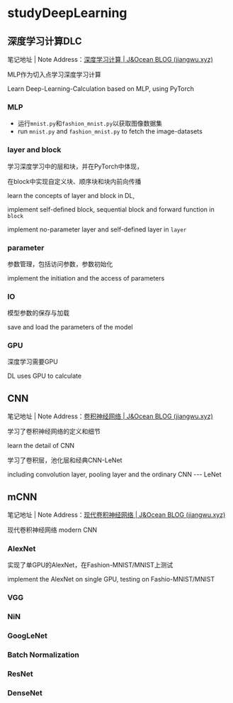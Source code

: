 # studyDeepLearning

## 深度学习计算DLC

笔记地址 | Note Address：[深度学习计算 | J&Ocean BLOG (jiangwu.xyz)](https://jiangwu.xyz/2024/02/20/深度学习计算/)

MLP作为切入点学习深度学习计算

Learn Deep-Learning-Calculation based on MLP, using PyTorch

### MLP

* 运行`mnist.py`和`fashion_mnist.py`以获取图像数据集
* run `mnist.py` and `fashion_mnist.py` to fetch the image-datasets

### layer and block

学习深度学习中的层和块，并在PyTorch中体现，

在block中实现自定义块、顺序块和块内前向传播

learn the concepts of layer and block in DL, 

implement self-defined block, sequential block and forward function in  `block`

implement no-parameter layer and self-defined layer in `layer`

### parameter

参数管理，包括访问参数，参数初始化

implement the initiation and the access of parameters

### IO

模型参数的保存与加载

save and load the parameters of the model

### GPU

深度学习需要GPU

DL uses GPU to calculate

## CNN

笔记地址 | Note Address：[卷积神经网络 | J&Ocean BLOG (jiangwu.xyz)](https://jiangwu.xyz/2024/02/27/卷积神经网络/)

学习了卷积神经网络的定义和细节

learn the detail of CNN

学习了卷积层，池化层和经典CNN-LeNet

including convolution layer, pooling layer and the ordinary CNN --- LeNet

## mCNN

笔记地址 | Note Address：[现代卷积神经网络 | J&Ocean BLOG (jiangwu.xyz)](https://jiangwu.xyz/2024/03/01/现代卷积神经网络/)

现代卷积神经网络 modern CNN

### AlexNet

实现了单GPU的AlexNet，在Fashion-MNIST/MNIST上测试

implement the AlexNet on single GPU, testing on Fashio-MNIST/MNIST

### VGG

### NiN

### GoogLeNet

### Batch Normalization

### ResNet

### DenseNet



